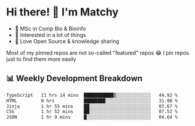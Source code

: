 # Hi there! 👋 I'm Matchy

- 🧬 MSc in Comp Bio & Bioinfo
- 🎈 Interested in a lot of things
- 💜 Love Open Source & knowledge sharing

Most of my pinned repos are not so-called "featured" repos 😂 I pin repos just to find them more easily

## 📊 Weekly Development Breakdown

<!--START_SECTION:waka-->

```txt
TypeScript   11 hrs 14 mins  ███████████▒░░░░░░░░░░░░░   44.92 %
HTML         8 hrs           ████████░░░░░░░░░░░░░░░░░   31.98 %
Jinja        1 hr 55 mins    ██░░░░░░░░░░░░░░░░░░░░░░░   07.67 %
CSS          1 hr 52 mins    ██░░░░░░░░░░░░░░░░░░░░░░░   07.52 %
JSON         1 hr 9 mins     █░░░░░░░░░░░░░░░░░░░░░░░░   04.64 %
```

<!--END_SECTION:waka-->
